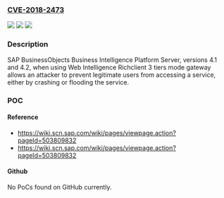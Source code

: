 ### [CVE-2018-2473](https://cve.mitre.org/cgi-bin/cvename.cgi?name=CVE-2018-2473)
![](https://img.shields.io/static/v1?label=Product&message=SAP%20BusinessObjects%20Business%20Intelligence%20Platform%20Server&color=blue)
![](https://img.shields.io/static/v1?label=Version&message=%3D4.1%20&color=brighgreen)
![](https://img.shields.io/static/v1?label=Vulnerability&message=Denial%20of%20Service&color=brighgreen)

### Description

SAP BusinessObjects Business Intelligence Platform Server, versions 4.1 and 4.2, when using Web Intelligence Richclient 3 tiers mode gateway allows an attacker to prevent legitimate users from accessing a service, either by crashing or flooding the service.

### POC

#### Reference
- https://wiki.scn.sap.com/wiki/pages/viewpage.action?pageId=503809832
- https://wiki.scn.sap.com/wiki/pages/viewpage.action?pageId=503809832

#### Github
No PoCs found on GitHub currently.

